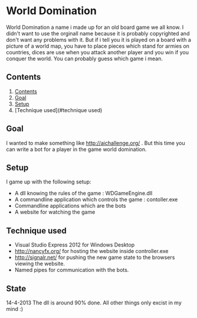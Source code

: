 World Domination
==
World Domination a name i made up for an old board game we all know. I didn't want to use the orginall 
name because it is probably copyrighted and don't want any problems with it. But if i tell you it is
played on a board with a picture of a world map, you have to place pieces which stand for armies
on countries, dices are use when you attack another player and you win if you conquer the world. You 
can probably guess which game i mean. 

<a name="contents"/>

Contents
--------
1. [Contents](#contents)
2. [Goal](#goal)
3. [Setup](#setup)
4. [Technique used](#technique used)

<a name="goal"/>

Goal
----

I wanted to make something like http://aichallenge.org/ . But this time you can write a bot for a player
in the game world domination. 

<a name="setup"/>

Setup
-----

I game up with the following setup:
- A dll knowing the rules of the game : WDGameEngine.dll
- A commandline application which controls the game : contoller.exe
- Commandline applications which are the bots
- A website for watching the game

<a name="technique used"/>

Technique used
--------------
- Visual Studio Express 2012 for Windows Desktop
- http://nancyfx.org/ for hosting the website inside controller.exe
- http://signalr.net/ for pushing the new game state to the browsers viewing the website.
- Named pipes for communication with the bots.

<a name="state"/>

State
-----
14-4-2013 The dll is around 90% done. All other things only excist in my mind :)

